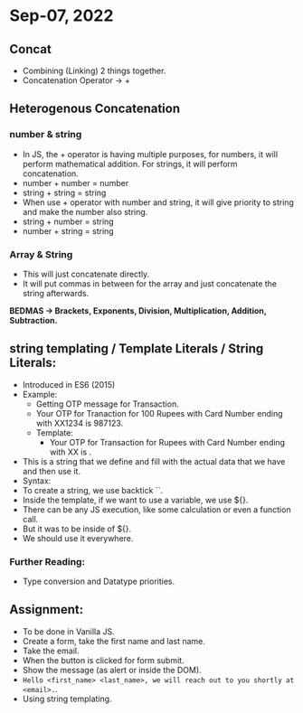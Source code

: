 # Sep-07, 2022

## Concat
- Combining (Linking) 2 things together.
- Concatenation Operator -> +

## Heterogenous Concatenation
### number & string
- In JS, the + operator is having multiple purposes, for numbers, it will perform mathematical addition. For strings, it will perform concatenation.
- number + number = number
- string + string = string
- When use + operator with number and string, it will give priority to string and make the number also string.
- string + number = string
- number + string = string

### Array & String
- This will just concatenate directly.
- It will put commas in between for the array and just concatenate the string afterwards. 

**BEDMAS -> Brackets, Exponents, Division, Multiplication, Addition, Subtraction.**

## string templating / Template Literals / String Literals:
- Introduced in ES6 (2015)
- Example:
  - Getting OTP message for Transaction.
  - Your OTP for Tranaction for 100 Rupees with Card Number ending with XX1234 is 987123.
  - Template:
    - Your OTP for Transaction for <amount> Rupees with Card Number ending with XX<CardNumber> is <OTPValue>.
- This is a string that we define and fill with the actual data that we have and then use it.
- Syntax:
- To create a string, we use backtick ``.
- Inside the template, if we want to use a variable, we use ${}.
- There can be any JS execution, like some calculation or even a function call.
- But it was to be inside of ${}.
- We should use it everywhere.


### Further Reading:
- Type conversion and Datatype priorities.


## Assignment:
- To be done in Vanilla JS.
- Create a form, take the first name and last name.
- Take the email.
- When the button is clicked for form submit.
- Show the message (as alert or inside the DOM).
- `Hello <first_name> <last_name>, we will reach out to you shortly at <email>.`.
- Using string templating.
